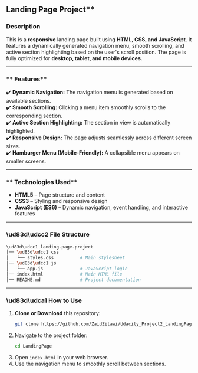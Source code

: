##  Landing Page Project**

### **Description**
This is a **responsive** landing page built using **HTML, CSS, and JavaScript**. It features a dynamically generated navigation menu, smooth scrolling, and active section highlighting based on the user's scroll position. The page is fully optimized for **desktop, tablet, and mobile devices**.

---

### ** Features**
✔️ **Dynamic Navigation:** The navigation menu is generated based on available sections.  
✔️ **Smooth Scrolling:** Clicking a menu item smoothly scrolls to the corresponding section.  
✔️ **Active Section Highlighting:** The section in view is automatically highlighted.  
✔️ **Responsive Design:** The page adjusts seamlessly across different screen sizes.  
✔️ **Hamburger Menu (Mobile-Friendly):** A collapsible menu appears on smaller screens.  

---

### ** Technologies Used**
- **HTML5** – Page structure and content  
- **CSS3** – Styling and responsive design  
- **JavaScript (ES6)** – Dynamic navigation, event handling, and interactive features  

---

### **\ud83d\udcc2 File Structure**
```bash
\ud83d\udcc1 landing-page-project
│── \ud83d\udcc1 css
│   └── styles.css          # Main stylesheet
│── \ud83d\udcc1 js
│   └── app.js              # JavaScript logic
│── index.html              # Main HTML file
│── README.md               # Project documentation
```

---

### **\ud83d\udca1 How to Use**
1. **Clone or Download** this repository:
   ```bash
   git clone https://github.com/ZaidZitawi/Udacity_Project2_LandingPage.git
   ```
2. Navigate to the project folder:
   ```bash
   cd LandingPage
   ```
3. Open `index.html` in your web browser.  
4. Use the navigation menu to smoothly scroll between sections.  
